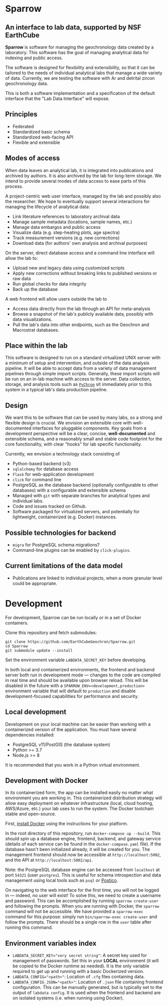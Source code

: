 # Sparrow

## An interface to lab data, supported by NSF EarthCube

**Sparrow** is software for managing the geochronology data
created by a laboratory. This software has the goal of managing
analytical data for indexing and public access.

The software is designed for flexibility and extensibility, so that it can
be tailored to the needs of individual analytical labs that manage a wide
variety of data. Currently, we are testing the software with Ar and detrital
zircon geochronology data.

This is both a software implementation and a specification of the default
interface that the "Lab Data Interface" will expose.

## Principles

- Federated
- Standardized basic schema
- Standardized web-facing API
- Flexible and extensible

## Modes of access

When data leaves an analytical lab, it is integrated into publications
and archived by authors. It is also archived by the lab for long-term storage.
We intend to provide several modes of data access to ease parts of this
process.

A project-centric web user interface, managed by the
lab and possibly also the researcher. We hope to eventually
support several interactions for managing the lifecycle
of analytical data:

- Link literature references to laboratory archival data
- Manage sample metadata (locations, sample names, etc.)
- Manage data embargos and public access
- Visualize data (e.g. step-heating plots, age spectra)
- Track measurement versions (e.g. new corrections)
- Download data (for authors' own analysis and archival purposes)

On the server, direct database access and a
command line interface will allow the lab to:

- Upload new and legacy data using customized scripts
- Apply new corrections without breaking
  links to published versions or raw data
- Run global checks for data integrity
- Back up the database

A web frontend will allow users outside the lab to

- Access data directly from the lab through an API for meta-analysis
- Browse a snapshot of the lab's publicly available data, possibly
  with data visualizations.
- Pull the lab's data into other endpoints, such as the Geochron
  and Macrostrat databases.

## Place within the lab

This software is designed to run on a standard virtualized
UNIX server with a minimum of setup and intervention, and outside
of the data analysis pipeline.
It will be able to accept data from a variety of data
management pipelines through simple import scripts. Generally,
these import scripts will be run on an in-lab machine with access
to the server. Data collection, storage, and analysis tools
such as [`PyChron`](https://github.com/NMGRL/PyChron)
sit immediately prior to this system in a typical lab's data production pipeline.

## Design

We want this to be software that can be used by many labs, so a
strong and flexible design is crucial. We envision an
extensible core with well-documented interfaces for pluggable
components. Key goals from a development perspective will
be a clear, concise, **well-documented** and extensible schema,
and a reasonably small and stable code footprint for the
core functionality, with clear "hooks" for lab specific
functionality.

Currently, we envision a technology stack consisting of

- Python-based backend (v3)
- `sqlalchemy` for database access
- `Flask` for web-application development
- `click` for command line
- PostgreSQL as the database backend (optionally configurable to other
  databases) with a configurable and extensible schema
- Managed with `git` with separate branches for analytical
  types and individual labs.
- Code and issues tracked on Github.
- Software packaged for virtualized servers, and potentially
  for lightweight, containerized (e.g. Docker) instances.

## Possible technologies for backend

- `migra` for PostgreSQL schema migrations?
- Command-line plugins can be enabled by `click-plugins`.

## Current limitations of the data model

- Publications are linked to individual projects, when a more granular
  level could be appropriate.

# Development

For development, Sparrow can be run locally or in a set of Docker
containers.

Clone this repository and fetch submodules:
```
git clone https://github.com/EarthCubeGeochron/Sparrow.git
cd Sparrow
git submodule update --install
```

Set the environment variable `LABDATA_SECRET_KEY` before developing.

In both local and containerized environments, the frontend and backend server
both run in development mode — changes to the code are compiled in real time
and should be available upon browser reload. This will be disabled in the
future with a `SPARROW_ENV=<development,production>` environment variable that
will default to `production` and disable development-focused capabilities for
performance and security.

## Local development

Development on your local machine can be easier than working with
a containerized version of the application. You must have several dependencies
installed:

- PostgreSQL v11/PostGIS (the database system)
- Python >= 3.7
- Node.js >= 8

It is recommended that you work in a Python virtual environment.

## Development with Docker

In its containerized form, the app can be installed easily
no matter what environment you are working in. This containerized
distribution strategy will allow easy deployment on whatever infrastructure
(local, cloud hosting, AWS/Azure, etc.) your lab uses to run the system.
The Docker toolchain stable and open-source.

First, [install Docker](https://docs.docker.com/install/)
using the instructions for your platform.

In the root directory of this repository, run `docker-compose up --build`. This
should spin up a database engine, frontend, backend, and gateway service
(details of each service can be found in the `docker-compose.yaml` file). If
the database hasn't been initialized already, it will be created for you. The management frontend
should now be accessible at `http://localhost:5002`, and the API at `http://localhost:5002/api`.

Note: the PostgreSQL database engine can be accessed from `localhost` at port
`54321` (user `postgres`). This is useful for schema introspection and data
management using local tools such as `psql` or
[Postico](https://eggerapps.at/postico/).

On navigating to the web interface for the first time, you will not be logged
in — indeed, no user will exist! To solve this, we need to create a username
and password. This can be accomplished by running `sparrow create-user` and
following the prompts. When you are running with Docker, the `sparrow` command
will not be accessible. We have provided a `sparrow-exec` command for this
purpose: simply run `bin/sparrow-exec create-user` and follow the prompts.
There should be a single row in the `user` table after running this command.

## Environment variables index

- `LABDATA_SECRET_KEY="very secret string"`: A secret key used for management
  of passwords. Set this in your **LOCAL** environment (it will be copied to
  the Docker runtime as needed). It is the only variable required to get up and
  running with a basic Dockerized version.
- `LABDATA_CONFIG="<path>"`: Location of `.cfg` files containing data.
- `LABDATA_CONFIG_JSON="<path>"`: Location of `.json` file containing frontend
  configuration. This can be manually generated, but is typically set to the
  output of `labdata config`. It is used when the frontend and backend are on
  isolated systems (i.e. when running using Docker).

